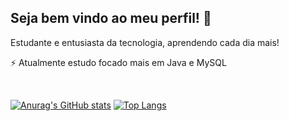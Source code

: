 ## Seja bem vindo ao meu perfil! 👋
Estudante e entusiasta da tecnologia, aprendendo cada dia mais!

 ⚡ Atualmente estudo focado mais em Java e MySQL
 
<div style="display: inline_block"><br>
  
  [![Anurag's GitHub stats](https://github-readme-stats.vercel.app/api?username=daniborgez)](https://github.com/daniborgez/github-readme-stats)
  [![Top Langs](https://github-readme-stats.vercel.app/api/top-langs/?username=daniborgez&layout=donut)](https://github.com/daniborgez/github-readme-stats)
  
</div>


